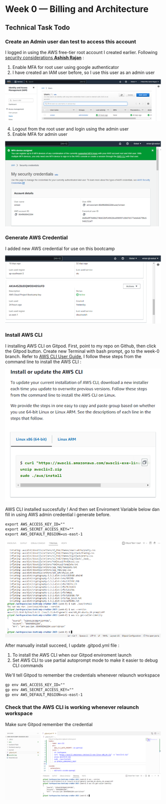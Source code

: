 # Week 0 — Billing and Architecture

## Technical Task Todo

### Create an Admin user dan test to access this account

I logged in using the AWS free-tier root account I created earlier. Following [security considerations **Ashish Rajan**](https://www.youtube.com/watch?v=4EMWBYVggQI&list=PLBfufR7vyJJ7k25byhRXJldB5AiwgNnWv&index=15) :
  1. Enable MFA for root user using google authenticator
  2. I have created an IAM user before, so I use this user as an admin user

   ![Existing IAM Admin user](assets/IAM-Admin-User.png)
  
  4. Logout from the root user and login using the admin user
  5. Enable MFA for admin user

  ![Enable MFA for Admin user](assets/Enable-MFA-for-admin-user.png)
  
### Generate AWS Credential

I added new AWS credential for use on this bootcamp

  ![AWS Credential](assets/AWS-credential.png)
  

### Install AWS CLI

I installing AWS CLI on Gitpod. First, point to my repo on Github, then click the Gitpod button.
Create new Terminal with bash prompt, go to the week-0 branch.
Refer to [AWS CLI User Guide](https://docs.aws.amazon.com/cli/latest/userguide/getting-started-install.html), I follow these steps from the command line to install the AWS CLI :

  ![Command Line to Install AWS CLI](assets/Install-AWS-CLI.png)
  
AWS CLI installed succesfully !
And then set Enviroment Variable below dan fill in using AWS admin credential i generate before.

```
export AWS_ACCESS_KEY_ID=""
export AWS_SECRET_ACCESS_KEY=""
export AWS_DEFAULT_REGION=us-east-1
```

  ![AWS CLI](assets/Proof-of-AWS-CLI-installed.png)
  
After manually install succeed, I update .gitpod.yml file :
  1.  To install the AWS CLI when our Gitpod enviroment launch
  2.  Set AWS CLI to use partial autoprompt mode to make it easier to debug CLI commands
  
We'll tell Gitpod to remember the credentials whenever relaunch workspace

```
gp env AWS_ACCESS_KEY_ID=""
gp env AWS_SECRET_ACCESS_KEY=""
gp env AWS_DEFAULT_REGION=us-east-1
```

### Check that the AWS CLI is working whenever relaunch workspace

Make sure Gitpod remember the credential

![Relauch Gitpod Workspace](assets/Lauch-Gitpod-workspace.png)



 


